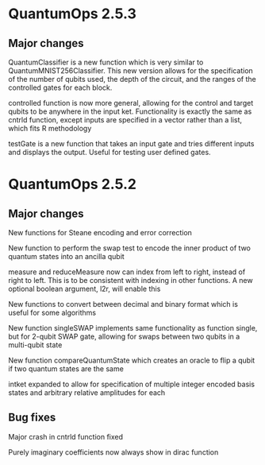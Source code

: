 # QuantumOps 2.5.3
## Major changes
QuantumClassifier is a new function which is very similar to QuantumMNIST256Classifier. This new version allows for the specification of the number of qubits used, the depth of the circuit, and the ranges of the controlled gates for each block. 

controlled function is now more general, allowing for the control and target qubits to be anywhere in the input ket. Functionality is exactly the same as cntrld function, except inputs are specified in a vector rather than a list, which fits R methodology

testGate is a new function that takes an input gate and tries different inputs and displays the output. Useful for testing user defined gates.



# QuantumOps 2.5.2
## Major changes
New functions for Steane encoding and error correction

New function to perform the swap test to encode the inner product of two quantum states into an ancilla qubit

measure and reduceMeasure now can index from left to right, instead of right to left. This is to be consistent with indexing in other functions. A new optional boolean argument, l2r, will enable this

New functions to convert between decimal and binary format which is useful for some algorithms

New function singleSWAP implements same functionality as function single, but for 2-qubit SWAP gate, allowing for swaps between two qubits in a multi-qubit state

New function compareQuantumState which creates an oracle to flip a qubit if two quantum states are the same

intket expanded to allow for specification of multiple integer encoded basis states and arbitrary relative amplitudes for each

## Bug fixes
Major crash in cntrld function fixed

Purely imaginary coefficients now always show in dirac function

